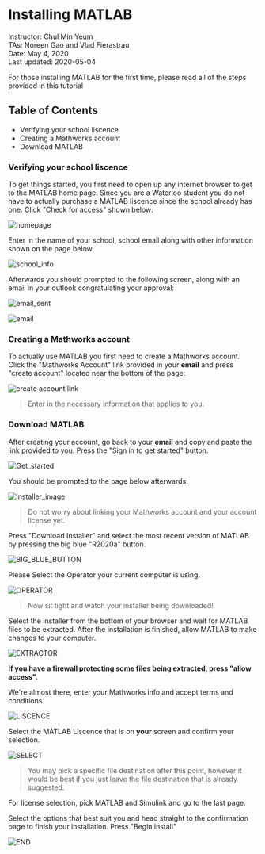# Installing MATLAB
Instructor: Chul Min Yeum   
TAs: Noreen Gao and Vlad Fierastrau  
Date: May 4, 2020  
Last updated: 2020-05-04  

For those installing MATLAB for the first time, please read all of the steps provided in this tutorial

## Table of Contents  

* Verifying your school liscence
* Creating a Mathworks account
* Download MATLAB 

### Verifying your school liscence
To get things started, you first need to open up any internet browser to get to the MATLAB home page. Since you are a Waterloo student
you do not have to actually purchase a MATLAB liscence since the school already has one. Click "Check for access" shown below:

![homepage](https://github.com/Vlad2269/Vlad/blob/master/download_for_matlab.png)

Enter in the name of your school, school email along with other information shown on the page below.

![school_info](https://github.com/Vlad2269/Vlad/blob/master/ENTER_INFO_FOR_MATLAB.png)

Afterwards you should prompted to the following screen, along with an email in your outlook congratulating your approval:

![email_sent](https://github.com/Vlad2269/Vlad/blob/master/EMAIL_FROM_MATLAB.png)

![email](https://github.com/Vlad2269/Vlad/blob/master/CLICK_THE_LINK.PNG)

### Creating a Mathworks account 
To actually use MATLAB you first need to create a Mathworks account. Click the "Mathworks Account" link provided in your **email** and press "create account" located near the bottom of the page:

![create account link](https://github.com/Vlad2269/Vlad/blob/master/CREATE_MATHWORKS_ACCOUNT_PT2.png)
>Enter in the necessary information that applies to you.

### Download MATLAB
After creating your account, go back to your **email** and copy and paste the link provided to you. Press the "Sign in to get started" button.

![Get_started](https://github.com/Vlad2269/Vlad/blob/master/CREATE_MATHWORKS_ACCOUNT.png)

You should be prompted to the page below afterwards.

![installer_image](https://github.com/Vlad2269/Vlad/blob/master/DOWNLOAD_INSTALLER.png)
>Do not worry about linking your Mathworks account and your account license yet.

Press "Download Installer" and select the most recent version of MATLAB by pressing the big blue "R2020a" button.

![BIG_BLUE_BUTTON](https://github.com/Vlad2269/Vlad/blob/master/BIG_BLUE_BUTTON.png)

Please Select the Operator your current computer is using.

![OPERATOR](https://github.com/Vlad2269/Vlad/blob/master/SELECTING_operator.png)
>Now sit tight and watch your installer being downloaded!

Select the installer from the bottom of your browser and wait for MATLAB files to be extracted. After the installation is finished, allow MATLAB to make changes to your computer.

![EXTRACTOR](https://github.com/Vlad2269/Vlad/blob/master/FILE%20EXTRACTOR.PNG)

**If you have a firewall protecting some files being extracted, press "allow access".**

We're almost there, enter your Mathworks info and accept terms and conditions.

![LISCENCE](https://github.com/Vlad2269/Vlad/blob/master/LISCENCE%20AGREEMENT.png)

Select the MATLAB Liscence that is on **your** screen and confirm your selection.

![SELECT](https://github.com/Vlad2269/Vlad/blob/master/SELECT%20LISCENCE.png)
>You may pick a specific file destination after this point, however it would be best if you just leave the file destination that is already suggested.

For license selection, pick MATLAB and Simulink and go to the last page.

Select the options that best suit you and head straight to the confirmation page to finish your installation. Press "Begin install"

![END](https://github.com/Vlad2269/Vlad/blob/master/CONFIRM%20SELECTION.png)
